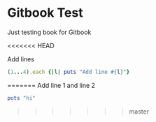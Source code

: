 # Gitbook Test

Just testing book for Gitbook 

<<<<<<< HEAD


Add lines 

```ruby
(1...4).each {|l| puts "Add line #{l}"}
```

=======
Add line 1 and line 2



```ruby
puts "hi"
```
>>>>>>> master
